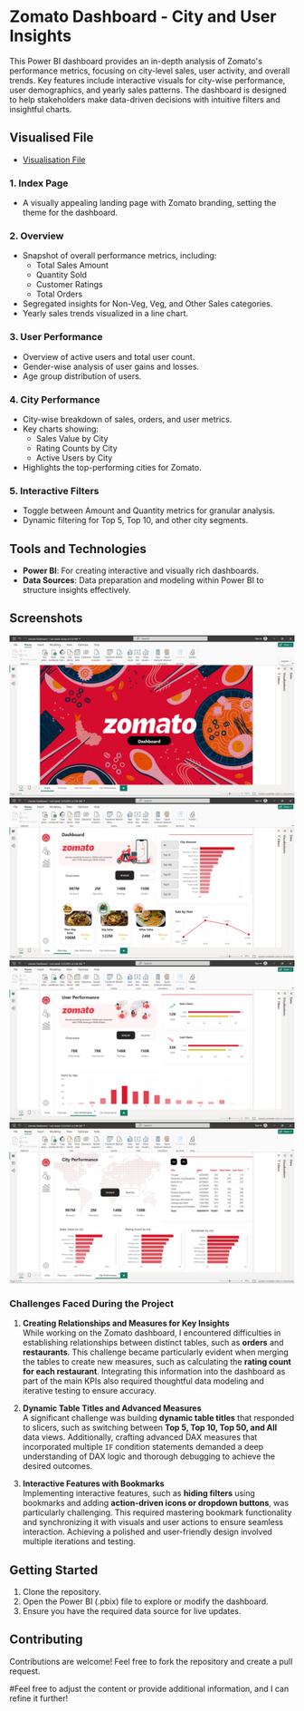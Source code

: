 

# Zomato Dashboard - City and User Insights

This Power BI dashboard provides an in-depth analysis of Zomato's performance metrics, focusing on city-level sales, user activity, and overall trends. Key features include interactive visuals for city-wise performance, user demographics, and yearly sales patterns. The dashboard is designed to help stakeholders make data-driven decisions with intuitive filters and insightful charts.

## Visualised File
  - <a href="https://drive.google.com/file/d/1akqCF9KR3Vlh6Fg1a78k99Y_zELzDXg9/view?usp=drive_link"> Visualisation File </a> 

### 1. **Index Page**
   - A visually appealing landing page with Zomato branding, setting the theme for the dashboard.

### 2. **Overview**
   - Snapshot of overall performance metrics, including:
     - Total Sales Amount
     - Quantity Sold
     - Customer Ratings
     - Total Orders
   - Segregated insights for Non-Veg, Veg, and Other Sales categories.
   - Yearly sales trends visualized in a line chart.

### 3. **User Performance**
   - Overview of active users and total user count.
   - Gender-wise analysis of user gains and losses.
   - Age group distribution of users.

### 4. **City Performance**
   - City-wise breakdown of sales, orders, and user metrics.
   - Key charts showing:
     - Sales Value by City
     - Rating Counts by City
     - Active Users by City
   - Highlights the top-performing cities for Zomato.

### 5. **Interactive Filters**
   - Toggle between Amount and Quantity metrics for granular analysis.
   - Dynamic filtering for Top 5, Top 10, and other city segments.

## Tools and Technologies

- **Power BI**: For creating interactive and visually rich dashboards.
- **Data Sources**: Data preparation and modeling within Power BI to structure insights effectively.

## Screenshots
![Index Dashboard](https://github.com/ridumjeetsingh/Data-Analysis-Zomato-Project/blob/main/Index%20Screenshot.png)
![Overview Dashboard](https://github.com/ridumjeetsingh/Data-Analysis-Zomato-Project/blob/main/Overview_Screenshot.png)
![User Dashboard](https://github.com/ridumjeetsingh/Data-Analysis-Zomato-Project/blob/main/User_Performance%20Screenshot.png)
![CityDashboard](https://github.com/ridumjeetsingh/Data-Analysis-Zomato-Project/blob/main/City%20Performance%20Screenshot.png)

### **Challenges Faced During the Project**

1. **Creating Relationships and Measures for Key Insights**  
   While working on the Zomato dashboard, I encountered difficulties in establishing relationships between distinct tables, such as **orders** and **restaurants**. This challenge became particularly evident when merging the tables to create new measures, such as calculating the **rating count for each restaurant**. Integrating this information into the dashboard as part of the main KPIs also required thoughtful data modeling and iterative testing to ensure accuracy.

2. **Dynamic Table Titles and Advanced Measures**  
   A significant challenge was building **dynamic table titles** that responded to slicers, such as switching between **Top 5, Top 10, Top 50, and All** data views. Additionally, crafting advanced DAX measures that incorporated multiple `IF` condition statements demanded a deep understanding of DAX logic and thorough debugging to achieve the desired outcomes.

3. **Interactive Features with Bookmarks**  
   Implementing interactive features, such as **hiding filters** using bookmarks and adding **action-driven icons or dropdown buttons**, was particularly challenging. This required mastering bookmark functionality and synchronizing it with visuals and user actions to ensure seamless interaction. Achieving a polished and user-friendly design involved multiple iterations and testing.

## Getting Started
1. Clone the repository.
2. Open the Power BI (.pbix) file to explore or modify the dashboard.
3. Ensure you have the required data source for live updates.

## Contributing
Contributions are welcome! Feel free to fork the repository and create a pull request.

#Feel free to adjust the content or provide additional information, and I can refine it further!
